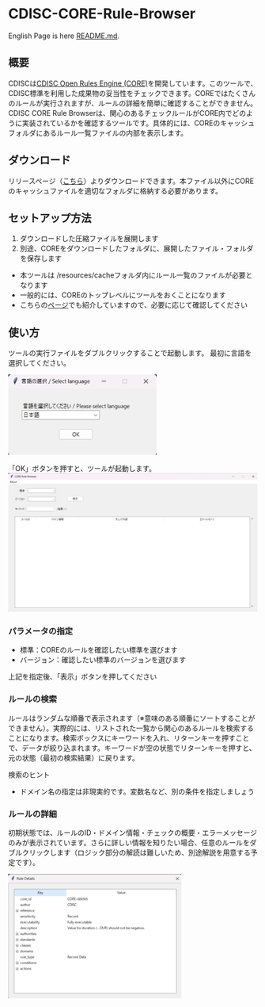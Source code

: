 # CDISC-CORE-Rule-Browser

English Page is here [README.md](https://github.com/HajimeShimizu/CDISC-CORE-Rule-Browser/blob/main/README.md).

## 概要
CDISCは[CDISC Open Rules Engine (CORE)](https://github.com/cdisc-org/cdisc-rules-engine)を開発しています。このツールで、CDISC標準を利用した成果物の妥当性をチェックできます。COREではたくさんのルールが実行されますが、ルールの詳細を簡単に確認することができません。CDISC CORE Rule Browserは、関心のあるチェックルールがCORE内でどのように実装されているかを確認するツールです。具体的には、COREのキャッシュフォルダにあるルール一覧ファイルの内部を表示します。

## ダウンロード
リリースページ（[こちら](https://github.com/HajimeShimizu/CDISC-CORE-Rule-Browser/releases)）よりダウンロードできます。本ファイル以外にCOREのキャッシュファイルを適切なフォルダに格納する必要があります。

## セットアップ方法
1. ダウンロードした圧縮ファイルを展開します
2. 別途、COREをダウンロードしたフォルダに、展開したファイル・フォルダを保存します
  - 本ツールは /resources/cacheフォルダ内にルール一覧のファイルが必要となります
  - 一般的には、COREのトップレベルにツールをおくことになります
  - こちらの[ページ](https://note.com/cdisc/n/n2e23f6e1dad1)でも紹介していますので、必要に応じて確認してください

## 使い方
ツールの実行ファイルをダブルクリックすることで起動します。
最初に言語を選択してください。

<img width="300" alt="image" src="core_rule_browser_lang.png">

「OK」ボタンを押すと、ツールが起動します。
<img width="600" alt="image" src="core_rule_browser.png">

### パラメータの指定
- 標準：COREのルールを確認したい標準を選びます
- バージョン：確認したい標準のバージョンを選びます

上記を指定後、「表示」ボタンを押してください

### ルールの検索
ルールはランダムな順番で表示されます（※意味のある順番にソートすることができません）。実際的には、リストされた一覧から関心のあるルールを検索することになります。検索ボックスにキーワードを入れ、リターンキーを押すことで、データが絞り込まれます。キーワードが空の状態でリターンキーを押すと、元の状態（最初の検索結果）に戻ります。

検索のヒント
- ドメイン名の指定は非現実的です。変数名など、別の条件を指定しましょう

### ルールの詳細
初期状態では、ルールのID・ドメイン情報・チェックの概要・エラーメッセージのみが表示されています。さらに詳しい情報を知りたい場合、任意のルールをダブルクリックします（ロジック部分の解読は難しいため、別途解説を用意する予定です）。

<img width="350" alt="image" src="core_rule_browser_detail.png">

